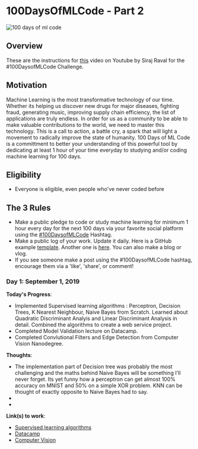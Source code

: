 # 100DaysOfMLCode - Part 2

![100 days of ml code](https://cdn-images-1.medium.com/max/1000/1*CnBFqCWTWFWJkcKBa2DWSA.png)

## Overview

These are the instructions for [this](https://www.youtube.com/watch?v=cuQMBj1cWPo&t=7s) video on Youtube by Siraj Raval for the #100DaysofMLCode Challenge. 

## Motivation

Machine Learning is the most transformative technology of our time. Whether its helping us discover new drugs for major diseases,
fighting fraud, generating music, improving supply chain efficiency, the list of applications are truly endless. In order for us as a community
to be able to make valuable contributions to the world, we need to master this technology. This is a call to action, a battle cry, a spark that
will light a movement to radically improve the state of humanity. 100 Days of ML Code is a committment to better your understanding of
this powerful tool by dedicating at least 1 hour of your time everyday to studying and/or coding machine learning for 100 days. 

## Eligibility 

- Everyone is eligible, even people who've never coded before

## The 3 Rules

- Make a public pledge to code or study machine learning for minimum 1 hour every day for the next 100 days via your favorite social platform using the [#100DaysofMLCode](https://twitter.com/sirajraval/status/1014758160572141568) Hashtag.
- Make a public log of your work. Update it daily. Here is a GitHub example [template](https://gist.github.com/llSourcell/43194e486a92532bc343f7837b178eda). Another one is [here](https://github.com/LordSomen/100DaysOfML/blob/master/Log.md). You can also
make a blog or vlog. 
- If you see someone make a post using the #100DaysofMLCode hashtag, encourage them via a 'like', 'share', or comment!

### Day 1: September 1, 2019 

**Today's Progress**: 

* Implemented Supervised learning algorithms : Perceptron, Decision Trees, K Nearest Neighbour, Naive Bayes from Scratch. Learned about Quadratic Discriminant Analyis and Linear Discriminant Analysis in detail. Combined the algorithms to create a web service project.
* Completed Model Validation lecture on Datacamp.
* Completed Convlutional Filters and Edge Detection from Computer Vision Nanodegree.

**Thoughts**: 
* The implementation part of Decision tree was probably the most challenging and the maths behind Naive Bayes will be something I'll never forget. Its yet funny how a perceptron can get almost 100% accuracy on MNIST and 50% on a simple XOR problem.
KNN can be thought of exactly opposite to Naive Bayes had to say.
* 
* 
**Link(s) to work**:

* [Supervised learning algorithms](https://github.com/sourcecode369/supervised-learning-algorithms)
* [Datacamp]()
* [Computer Vision]()
    
